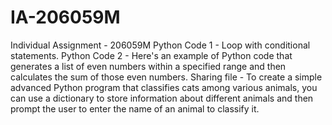 # IA-206059M
Individual Assignment - 206059M
Python Code 1 - Loop with conditional statements.
Python Code 2 - Here's an example of Python code that generates a list of even numbers within a specified range and then calculates the sum of those even numbers.
Sharing file - To create a simple advanced Python program that classifies cats among various animals, you can use a dictionary to store information about different animals and then prompt the user to enter the name of an animal to classify it.
